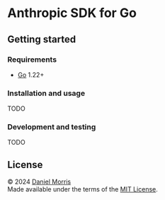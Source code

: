 # Anthropic SDK for Go

## Getting started

### Requirements

- [Go] 1.22+

### Installation and usage

TODO

### Development and testing

TODO

## License

© 2024 [Daniel Morris]\
Made available under the terms of the [MIT License].

[daniel morris]: https://unfun.co
[go]: https://go.dev
[mit license]: LICENSE.md
